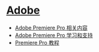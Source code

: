 # [Adobe](https://helpx.adobe.com/cn/support.html)

* [Adobe Premiere Pro 相关内容](AdobePremierePro.md)
* [Adobe Premiere Pro 学习和支持](https://helpx.adobe.com/cn/support/premiere-pro.html)
* [Premiere Pro 教程](https://helpx.adobe.com/cn/premiere-pro/tutorials.html?mv=product&mv2=pr)
